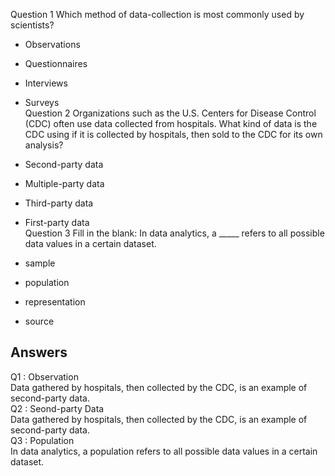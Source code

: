Question 1
Which method of data-collection is most commonly used by scientists?  


+ Observations


+ Questionnaires


+ Interviews


+ Surveys    
Question 2 Organizations such as the U.S. Centers for Disease Control (CDC) often use data collected from hospitals. What kind of data is the CDC using if it is collected by hospitals, then sold to the CDC for its own analysis? 

+ Second-party data


+ Multiple-party data


+ Third-party data


+ First-party data  
Question 3 Fill in the blank: In data analytics, a _____ refers to all possible data values in a certain dataset. 
  
+ sample


+ population


+ representation


+ source


## Answers 
Q1 : Observation  
Data gathered by hospitals, then collected by the CDC, is an example of second-party data.  
Q2 : Seond-party Data  
Data gathered by hospitals, then collected by the CDC, is an example of second-party data.   
Q3 : Population  
In data analytics, a population refers to all possible data values in a certain dataset. 
